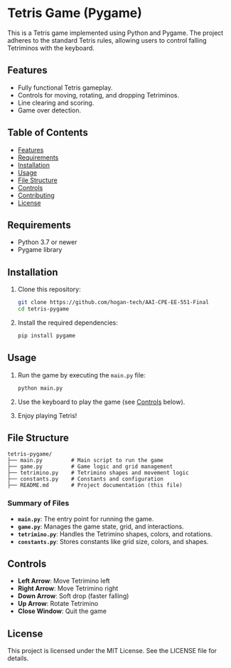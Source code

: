 
# Tetris Game (Pygame)

This is a Tetris game implemented using Python and Pygame. The project adheres to the standard Tetris rules, allowing users to control falling Tetriminos with the keyboard.

## Features

- Fully functional Tetris gameplay.
- Controls for moving, rotating, and dropping Tetriminos.
- Line clearing and scoring.
- Game over detection.

## Table of Contents

- [Features](#features)
- [Requirements](#requirements)
- [Installation](#installation)
- [Usage](#usage)
- [File Structure](#file-structure)
- [Controls](#controls)
- [Contributing](#contributing)
- [License](#license)

## Requirements

- Python 3.7 or newer
- Pygame library

## Installation

1. Clone this repository:

   ```bash
   git clone https://github.com/hogan-tech/AAI-CPE-EE-551-Final
   cd tetris-pygame
   ```

2. Install the required dependencies:

   ```bash
   pip install pygame
   ```

## Usage

1. Run the game by executing the `main.py` file:

   ```bash
   python main.py
   ```

2. Use the keyboard to play the game (see [Controls](#controls) below).

3. Enjoy playing Tetris!

## File Structure

```
tetris-pygame/
├── main.py         # Main script to run the game
├── game.py         # Game logic and grid management
├── tetrimino.py    # Tetrimino shapes and movement logic
├── constants.py    # Constants and configuration
├── README.md       # Project documentation (this file)
```

### Summary of Files
- **`main.py`**: The entry point for running the game.
- **`game.py`**: Manages the game state, grid, and interactions.
- **`tetrimino.py`**: Handles the Tetrimino shapes, colors, and rotations.
- **`constants.py`**: Stores constants like grid size, colors, and shapes.

## Controls

- **Left Arrow**: Move Tetrimino left
- **Right Arrow**: Move Tetrimino right
- **Down Arrow**: Soft drop (faster falling)
- **Up Arrow**: Rotate Tetrimino
- **Close Window**: Quit the game

## License

This project is licensed under the MIT License. See the LICENSE file for details.
